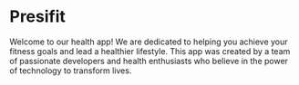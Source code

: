 # Presifit

Welcome to our health app! We are dedicated to helping you achieve your 
fitness goals and lead a healthier lifestyle. This app was created by a team of 
passionate developers and health enthusiasts who believe in the power of technology to transform lives.
